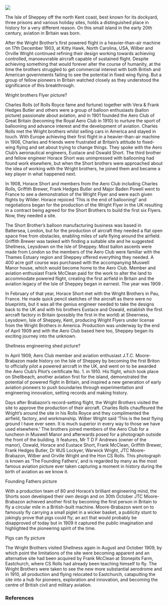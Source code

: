 <a href="https://www.kent-maps.online"><img src="https://kent-map.github.io/mdpress/juncture/ve-button.png"></a>

<param ve-config title="The History of Aviation on the Isle of Sheppey" author="Jane Delamaine" layout="vtl" banner="https://upload.wikimedia.org/wikipedia/commons/7/76/The_Wright_Brothers%3B_first_powered_flight_HU98267.jpg">

<param ve-entity eid="Q2661688" aliases="Eastchurch">
<param ve-entity eid="Q6538114" aliases="Leysdown-on-Sea|Leysdown">
<param ve-entity eid="Q7493870" aliases="Shellness">
<param ve-entity eid="Q1500299" aliases="Isle of Sheppey">

The Isle of Sheppey off the north Kent coast, best known for its dockyard, three prisons and various holiday sites, holds a distinguished place in history for a very different reason.   On this small island in the early 20th century, aviation in Britain was born.   
<param ve-image url="https://upload.wikimedia.org/wikipedia/commons/f/fc/Isle_of_Sheppey_from_Space_NASA.jpg" label="Isle of Sheppey from Space NASA" attribution="Operational Land Imager, Public domain, via Wikimedia Commons">
<param ve-map center="Q1500299" zoom="12">

After the Wright Brother’s first powered flight in a heavier-than-air machine on 17th December 1903, at Kitty Hawk, North Carolina, USA, Wilber and Orville Wright continued refining their design working towards achieving controlled, manoeuvrable aircraft capable of sustained flight.  Despite achieving something that would forever alter the course of humanity, at the time the brothers struggled to get commercial interest with both British and American governments failing to see the potential in fixed wing flying.  But a group of fellow pioneers in Britain watched closely as they understood the significance of this breakthrough.  

Wright brothers Flyer picture?

Charles Rolls (of Rolls Royce fame and fortune) together with Vera & Frank Hedges Butler and others were a group of balloon enthusiasts (ballon picture) passionate about aviation, and in 1901 founded the Aero Club of Great Britain (becoming the Royal Aero Club in 1910) to nurture the sport of ballooning and advance interest and the development of aviation.   Charles Rolls met the Wright brothers whilst selling cars in America and stayed in touch.  With Europe achieving their first flight in a heavier-than-air machine in 1906, Charles and friends were frustrated at Britain’s attitude to fixed-wing flying and set about trying to change things.  They spoke with the Aero Club’s aeronautical engineers, Eustace and Oswald Short.  The third brother and fellow engineer Horace Short was unimpressed with ballooning had found work elsewhere, but when the Short brothers were approached about the idea of working with the Wright brothers, he joined them and became a key player in what happened next.

In 1908, Horace Short and members from the Aero Club including Charles Rolls, Griffith Brewer, Frank Hedges Butler and Major Baden Powell went to France to see a demonstration of the Wright Flyer and were each given flights by Wilder.  Horace rejoiced ‘This is the end of ballooning!’ and negotiations began for the production of the Wright Flyer in the UK resulting in a contract being agreed for the Short Brothers to build the first six Flyers.  Now, they needed a site.

The Short Brother’s balloon manufacturing business was based in Battersea, London, but for the production of aircraft they needed a flat open space free from obstacles, enabling miles of safe flying around the airfield.  Griffith Brewer was tasked with finding a suitable site and he suggested Shellness, Leysdown on the Isle of Sheppey.  Most ballon ascents were made from London so the members of the Aero Club were familiar with the Thames Estuary region and Sheppey offered everything they needed.  A 400 acre golf course was purchased with the accompanying Muswell Manor house, which would become home to the Aero Club.  Member and aviation enthusiast Frank McClean paid for the work to alter the land to accommodate powered flight, creating the first airfield in Britain and the aviation legacy of the Isle of Sheppey began in earnest.  The year was 1909 . 

In February of that year, Horace Short met with the Wright Brothers in Pau, France.  He made quick pencil sketches of the aircraft as there were no blueprints, but it was all the genius engineer needed to take the designs back to the UK and with his brothers Eustace and Oswald, establish the first aircraft factory in Britain (possibly the first in the world) at Sheerness, Leysdown, Isle of Sheppey, Kent, producing Wright Flyers under license from the Wright Brothers in America.  Production was underway by the end of April 1909 and  with the Aero Club based here too, Sheppey began its exciting journey into the unknown.

Shellness engineering shed picture? 

In April 1909, Aero Club member and aviation enthusiast J.T.C. Moore-Brabazon made history on the Isle of Sheppey by becoming the first Briton to officially pilot a powered aircraft in the UK, and went on to be awarded the Aero Club’s Pilot’s certificate No. 1. in 1910.  His flight, which took place on Shellbeach, another aviation first for the island, demonstrated the potential of powered flight in Britain, and inspired a new generation of early aviation pioneers to push boundaries through experimentation and engineering innovation, setting records and making history.

Days after Brabazon’s record-setting flight, the Wright Brothers visited the site to approve the production of their aircraft.  Charles Rolls chauffeured the Wright’s around the site in his Rolls Royce and they complimented the airfield, factory, and workmanship. Wilber Wright said ‘This is the best flying ground I have ever seen.  It is much superior in every way to those we have used elsewhere.’ The brothers joined members of the Aero Club for a luncheon in Muswell Manor and afterwards posed for a photograph outside the front  of the building.   It features, Mr T D F Andrews (owner of the manor), Oswald, Horace and Eustace Short, Frank McClean, Griffith Brewer, Frank Hedges Butler, Dr WJS Lockyer, Warwick Wright, JTC Moore-Brabazon, Wilber and Orville Wright and the Hon CS Rolls.  This photograph is known as ‘The Founding Fathers’, and is regarded by many as the most famous aviation picture ever taken capturing a moment in history during the birth of aviation as we know it.

Founding Fathers picture

With a production team of 80 and Horace’s brilliant engineering mind, the Shorts soon developed their own design and on 30th October JTC Moore-Brabazon achieved another first by becoming the first person in Britain to fly a circular mile in a British-built machine. Moore-Brabazon went on to famously fly carrying a small piglet in a wicker basket, a publicity stunt to jokingly prove that pigs could fly; an act that would probably be disapproved of today but in 1909 it captured the public imagination and highlighted the pioneering spirit of the time.



Pigs can fly picture

The Wright Brothers visited Shellness again in August and October 1909, by which point the limitations of the site were becoming apparent and an alternative site had been acquired by Frank McClean at Stonepits Farm, Eastchurch, where CS Rolls had already been teaching himself to fly.  The Wright Brothers were taken to see the new more substantial aerodrome and in 1910, all production and flying relocated to Eastchurch, catapulting the site into a hub for pioneers, exploration and innovation, and becoming the centre of British civil and military aviation.  

### References

[^ref1]:
